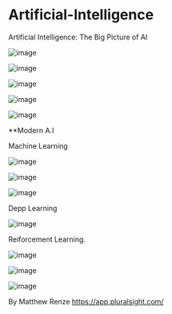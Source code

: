 # Artificial-Intelligence
Artificial Intelligence: The Big Picture of AI

![image](https://user-images.githubusercontent.com/40399697/209483764-4b77d77d-f7bf-4943-9a48-ba9eec711d34.png)

![image](https://user-images.githubusercontent.com/40399697/209483805-bdccb10a-ab8c-4f4e-8bdc-77f66110e47e.png)

![image](https://user-images.githubusercontent.com/40399697/209483829-e6d2e24a-75a6-4cdc-9f09-38c8c0b06080.png)

![image](https://user-images.githubusercontent.com/40399697/209483992-8acb465a-0fd3-4c42-852c-40baeea42ade.png)

![image](https://user-images.githubusercontent.com/40399697/209484217-91da79f7-58fa-483b-8703-8838078847b6.png)

**Modern A.I

Machine Learning

![image](https://user-images.githubusercontent.com/40399697/210122095-f19986cb-c217-409b-b6f4-ca533a632374.png)

![image](https://user-images.githubusercontent.com/40399697/210122144-434dc49b-8150-400f-8df1-078b9b122c6c.png)

![image](https://user-images.githubusercontent.com/40399697/210122194-e138791b-7443-42a3-89b3-c9d712f8db17.png)

Depp Learning

![image](https://user-images.githubusercontent.com/40399697/210122356-ac3357b8-3da2-4b79-9c55-8d3178264921.png)


Reiforcement Learning.

![image](https://user-images.githubusercontent.com/40399697/210156521-75e961d3-eee7-4eb2-80d8-5756d9c4c837.png)

![image](https://user-images.githubusercontent.com/40399697/210156526-88d7eb64-5fb9-4d95-9c08-f190c0f4bbd3.png)

![image](https://user-images.githubusercontent.com/40399697/210156589-e8590fb6-8160-4dfd-b55e-73aa8e1f09b6.png)



By Matthew Renze
https://app.pluralsight.com/
